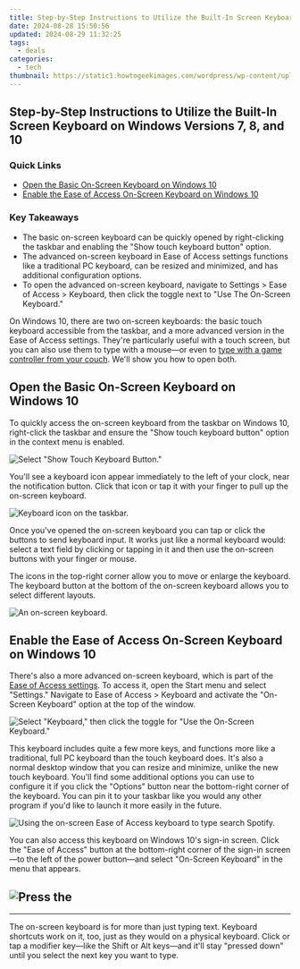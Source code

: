 ```yaml
---
title: Step-by-Step Instructions to Utilize the Built-In Screen Keyboard on Windows Versions 7, 8, and 10
date: 2024-08-28 15:50:56
updated: 2024-08-29 11:32:25
tags:
  - deals
categories:
  - tech
thumbnail: https://static1.howtogeekimages.com/wordpress/wp-content/uploads/2023/11/52616157923_88897d3c2a_o.jpg
---
```


## Step-by-Step Instructions to Utilize the Built-In Screen Keyboard on Windows Versions 7, 8, and 10

### Quick Links

* [Open the Basic On-Screen Keyboard on Windows 10](https://buynow-reviews.techidaily.com/finding-style-and-strength-a-comprehensive-amazfit-gts-smartwatch-assessment/)
* [Enable the Ease of Access On-Screen Keyboard on Windows 10](https://screen-activity-recording.techidaily.com/updated-ultimate-list-of-hd-webcams-compatible-with-windows-11-pcs-for-2024/)

### Key Takeaways

* The basic on-screen keyboard can be quickly opened by right-clicking the taskbar and enabling the "Show touch keyboard button" option.
* The advanced on-screen keyboard in Ease of Access settings functions like a traditional PC keyboard, can be resized and minimized, and has additional configuration options.
* To open the advanced on-screen keyboard, navigate to Settings > Ease of Access > Keyboard, then click the toggle next to "Use The On-Screen Keyboard."

 On Windows 10, there are two on-screen keyboards: the basic touch keyboard accessible from the taskbar, and a more advanced version in the Ease of Access settings. They're particularly useful with a touch screen, but you can also use them to type with a mouse—or even to [type with a game controller from your couch](https://sim-unlock.techidaily.com/the-6-best-sim-unlock-services-that-actually-work-on-your-oppo-a78-device-by-drfone-android/). We'll show you how to open both.

##  Open the Basic On-Screen Keyboard on Windows 10

 To quickly access the on-screen keyboard from the taskbar on Windows 10, right-click the taskbar and ensure the "Show touch keyboard button" option in the context menu is enabled.

![Select "Show Touch Keyboard Button."](https://static1.howtogeekimages.com/wordpress/wp-content/uploads/2023/11/1-show-keyboard-button-taskbar.png) 

 You'll see a keyboard icon appear immediately to the left of your clock, near the notification button. Click that icon or tap it with your finger to pull up the on-screen keyboard.

![Keyboard icon on the taskbar.](https://static1.howtogeekimages.com/wordpress/wp-content/uploads/2023/11/2-keyboard-button.png) 

 Once you've opened the on-screen keyboard you can tap or click the buttons to send keyboard input. It works just like a normal keyboard would: select a text field by clicking or tapping in it and then use the on-screen buttons with your finger or mouse.

 The icons in the top-right corner allow you to move or enlarge the keyboard. The keyboard button at the bottom of the on-screen keyboard allows you to select different layouts.

![An on-screen keyboard.](https://static1.howtogeekimages.com/wordpress/wp-content/uploads/2023/11/3-keyboard-on-screen.png) 

##  Enable the Ease of Access On-Screen Keyboard on Windows 10

 There's also a more advanced on-screen keyboard, which is part of the [Ease of Access settings](https://screen-recording.techidaily.com/streamlined-recording-of-academic-sessions-on-macs/). To access it, open the Start menu and select "Settings." Navigate to Ease of Access > Keyboard and activate the "On-Screen Keyboard" option at the top of the window.

![Select "Keyboard," then click the toggle for "Use the On-Screen Keyboard."](https://static1.howtogeekimages.com/wordpress/wp-content/uploads/2023/11/4-keyboard-then-mouse.png) 

 This keyboard includes quite a few more keys, and functions more like a traditional, full PC keyboard than the touch keyboard does. It's also a normal desktop window that you can resize and minimize, unlike the new touch keyboard. You'll find some additional options you can use to configure it if you click the "Options" button near the bottom-right corner of the keyboard. You can pin it to your taskbar like you would any other program if you'd like to launch it more easily in the future.

![Using the on-screen Ease of Access keyboard to type search Spotify.](https://static1.howtogeekimages.com/wordpress/wp-content/uploads/2023/11/5-typing-to-spotify.png) 

 You can also access this keyboard on Windows 10's sign-in screen. Click the "Ease of Access" button at the bottom-right corner of the sign-in screen—to the left of the power button—and select "On-Screen Keyboard" in the menu that appears.

## ![Press the](https://static0.howtogeekimages.com/wordpress/wp-content/uploads/2023/11/6-on-screen-lock-menu.png) 

---

 The on-screen keyboard is for more than just typing text. Keyboard shortcuts work on it, too, just as they would on a physical keyboard. Click or tap a modifier key—like the Shift or Alt keys—and it'll stay "pressed down" until you select the next key you want to type.

<ins class="adsbygoogle"
     style="display:block"
     data-ad-format="autorelaxed"
     data-ad-client="ca-pub-7571918770474297"
     data-ad-slot="1223367746"></ins>



<ins class="adsbygoogle"
     style="display:block"
     data-ad-client="ca-pub-7571918770474297"
     data-ad-slot="8358498916"
     data-ad-format="auto"
     data-full-width-responsive="true"></ins>
